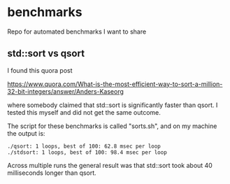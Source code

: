 # benchmarks

Repo for automated benchmarks I want to share

## std::sort vs qsort

I found this quora post

https://www.quora.com/What-is-the-most-efficient-way-to-sort-a-million-32-bit-integers/answer/Anders-Kaseorg

where somebody claimed that std::sort is significantly faster than 
qsort. I tested this myself and did not get the same outcome.

The script for these benchmarks is called "sorts.sh", and on my machine
the output is:

```
./qsort: 1 loops, best of 100: 62.8 msec per loop
./stdsort: 1 loops, best of 100: 98.4 msec per loop
```

Across multiple runs the general result was that std::sort took about 40
milliseconds longer than qsort.
